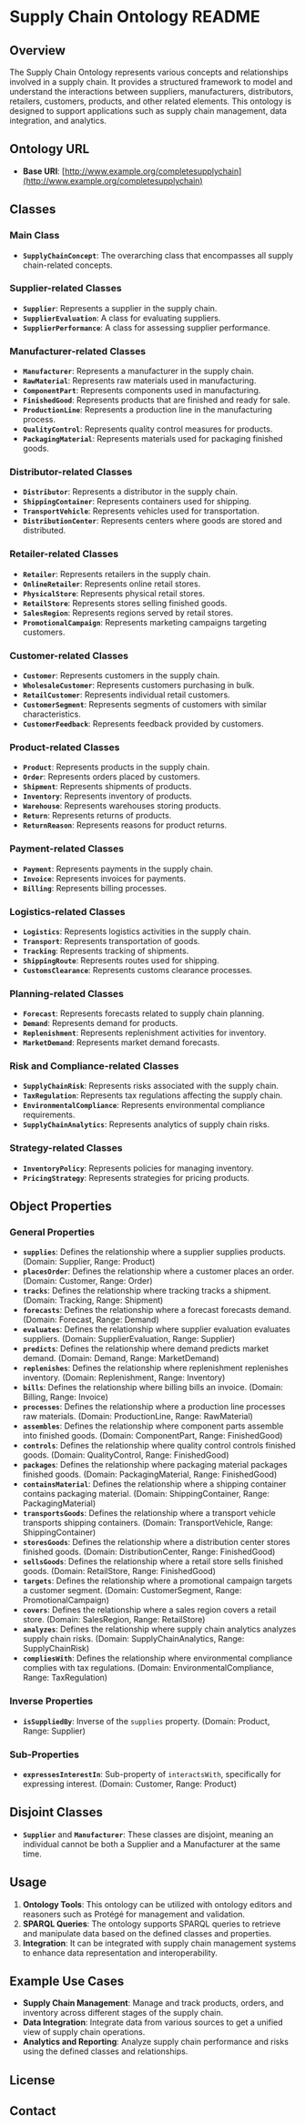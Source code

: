 # Supply Chain Ontology README

## Overview

The Supply Chain Ontology represents various concepts and relationships involved in a supply chain. It provides a structured framework to model and understand the interactions between suppliers, manufacturers, distributors, retailers, customers, products, and other related elements. This ontology is designed to support applications such as supply chain management, data integration, and analytics.

## Ontology URL

- **Base URI**: [http://www.example.org/completesupplychain](http://www.example.org/completesupplychain)

## Classes

### Main Class

- **`SupplyChainConcept`**: The overarching class that encompasses all supply chain-related concepts.

### Supplier-related Classes

- **`Supplier`**: Represents a supplier in the supply chain.
- **`SupplierEvaluation`**: A class for evaluating suppliers.
- **`SupplierPerformance`**: A class for assessing supplier performance.

### Manufacturer-related Classes

- **`Manufacturer`**: Represents a manufacturer in the supply chain.
- **`RawMaterial`**: Represents raw materials used in manufacturing.
- **`ComponentPart`**: Represents components used in manufacturing.
- **`FinishedGood`**: Represents products that are finished and ready for sale.
- **`ProductionLine`**: Represents a production line in the manufacturing process.
- **`QualityControl`**: Represents quality control measures for products.
- **`PackagingMaterial`**: Represents materials used for packaging finished goods.

### Distributor-related Classes

- **`Distributor`**: Represents a distributor in the supply chain.
- **`ShippingContainer`**: Represents containers used for shipping.
- **`TransportVehicle`**: Represents vehicles used for transportation.
- **`DistributionCenter`**: Represents centers where goods are stored and distributed.

### Retailer-related Classes

- **`Retailer`**: Represents retailers in the supply chain.
- **`OnlineRetailer`**: Represents online retail stores.
- **`PhysicalStore`**: Represents physical retail stores.
- **`RetailStore`**: Represents stores selling finished goods.
- **`SalesRegion`**: Represents regions served by retail stores.
- **`PromotionalCampaign`**: Represents marketing campaigns targeting customers.

### Customer-related Classes

- **`Customer`**: Represents customers in the supply chain.
- **`WholesaleCustomer`**: Represents customers purchasing in bulk.
- **`RetailCustomer`**: Represents individual retail customers.
- **`CustomerSegment`**: Represents segments of customers with similar characteristics.
- **`CustomerFeedback`**: Represents feedback provided by customers.

### Product-related Classes

- **`Product`**: Represents products in the supply chain.
- **`Order`**: Represents orders placed by customers.
- **`Shipment`**: Represents shipments of products.
- **`Inventory`**: Represents inventory of products.
- **`Warehouse`**: Represents warehouses storing products.
- **`Return`**: Represents returns of products.
- **`ReturnReason`**: Represents reasons for product returns.

### Payment-related Classes

- **`Payment`**: Represents payments in the supply chain.
- **`Invoice`**: Represents invoices for payments.
- **`Billing`**: Represents billing processes.

### Logistics-related Classes

- **`Logistics`**: Represents logistics activities in the supply chain.
- **`Transport`**: Represents transportation of goods.
- **`Tracking`**: Represents tracking of shipments.
- **`ShippingRoute`**: Represents routes used for shipping.
- **`CustomsClearance`**: Represents customs clearance processes.

### Planning-related Classes

- **`Forecast`**: Represents forecasts related to supply chain planning.
- **`Demand`**: Represents demand for products.
- **`Replenishment`**: Represents replenishment activities for inventory.
- **`MarketDemand`**: Represents market demand forecasts.

### Risk and Compliance-related Classes

- **`SupplyChainRisk`**: Represents risks associated with the supply chain.
- **`TaxRegulation`**: Represents tax regulations affecting the supply chain.
- **`EnvironmentalCompliance`**: Represents environmental compliance requirements.
- **`SupplyChainAnalytics`**: Represents analytics of supply chain risks.

### Strategy-related Classes

- **`InventoryPolicy`**: Represents policies for managing inventory.
- **`PricingStrategy`**: Represents strategies for pricing products.

## Object Properties

### General Properties

- **`supplies`**: Defines the relationship where a supplier supplies products. (Domain: Supplier, Range: Product)
- **`placesOrder`**: Defines the relationship where a customer places an order. (Domain: Customer, Range: Order)
- **`tracks`**: Defines the relationship where tracking tracks a shipment. (Domain: Tracking, Range: Shipment)
- **`forecasts`**: Defines the relationship where a forecast forecasts demand. (Domain: Forecast, Range: Demand)
- **`evaluates`**: Defines the relationship where supplier evaluation evaluates suppliers. (Domain: SupplierEvaluation, Range: Supplier)
- **`predicts`**: Defines the relationship where demand predicts market demand. (Domain: Demand, Range: MarketDemand)
- **`replenishes`**: Defines the relationship where replenishment replenishes inventory. (Domain: Replenishment, Range: Inventory)
- **`bills`**: Defines the relationship where billing bills an invoice. (Domain: Billing, Range: Invoice)
- **`processes`**: Defines the relationship where a production line processes raw materials. (Domain: ProductionLine, Range: RawMaterial)
- **`assembles`**: Defines the relationship where component parts assemble into finished goods. (Domain: ComponentPart, Range: FinishedGood)
- **`controls`**: Defines the relationship where quality control controls finished goods. (Domain: QualityControl, Range: FinishedGood)
- **`packages`**: Defines the relationship where packaging material packages finished goods. (Domain: PackagingMaterial, Range: FinishedGood)
- **`containsMaterial`**: Defines the relationship where a shipping container contains packaging material. (Domain: ShippingContainer, Range: PackagingMaterial)
- **`transportsGoods`**: Defines the relationship where a transport vehicle transports shipping containers. (Domain: TransportVehicle, Range: ShippingContainer)
- **`storesGoods`**: Defines the relationship where a distribution center stores finished goods. (Domain: DistributionCenter, Range: FinishedGood)
- **`sellsGoods`**: Defines the relationship where a retail store sells finished goods. (Domain: RetailStore, Range: FinishedGood)
- **`targets`**: Defines the relationship where a promotional campaign targets a customer segment. (Domain: CustomerSegment, Range: PromotionalCampaign)
- **`covers`**: Defines the relationship where a sales region covers a retail store. (Domain: SalesRegion, Range: RetailStore)
- **`analyzes`**: Defines the relationship where supply chain analytics analyzes supply chain risks. (Domain: SupplyChainAnalytics, Range: SupplyChainRisk)
- **`compliesWith`**: Defines the relationship where environmental compliance complies with tax regulations. (Domain: EnvironmentalCompliance, Range: TaxRegulation)

### Inverse Properties

- **`isSuppliedBy`**: Inverse of the `supplies` property. (Domain: Product, Range: Supplier)

### Sub-Properties

- **`expressesInterestIn`**: Sub-property of `interactsWith`, specifically for expressing interest. (Domain: Customer, Range: Product)

## Disjoint Classes

- **`Supplier`** and **`Manufacturer`**: These classes are disjoint, meaning an individual cannot be both a Supplier and a Manufacturer at the same time.

## Usage

1. **Ontology Tools**: This ontology can be utilized with ontology editors and reasoners such as Protégé for management and validation.
2. **SPARQL Queries**: The ontology supports SPARQL queries to retrieve and manipulate data based on the defined classes and properties.
3. **Integration**: It can be integrated with supply chain management systems to enhance data representation and interoperability.

## Example Use Cases

- **Supply Chain Management**: Manage and track products, orders, and inventory across different stages of the supply chain.
- **Data Integration**: Integrate data from various sources to get a unified view of supply chain operations.
- **Analytics and Reporting**: Analyze supply chain performance and risks using the defined classes and relationships.

## License


## Contact
